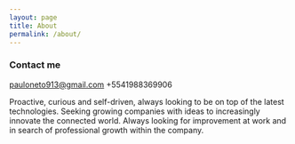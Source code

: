 ```yaml
---
layout: page
title: About
permalink: /about/
---
```


### Contact me

[pauloneto913@gmail.com](mailto:pauloneto913@gmail.com)
+5541988369906


Proactive, curious and self-driven, always looking to be on top of the latest technologies. Seeking growing companies with ideas to increasingly innovate the connected world. Always looking for improvement at work and in search of professional growth within the company. 
